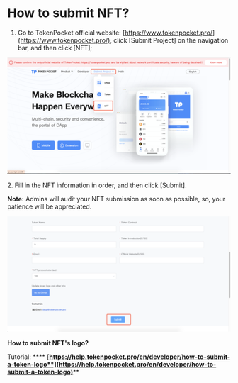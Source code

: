 # How to submit NFT?

1. Go to TokenPocket official website: [https://www.tokenpocket.pro/](https://www.tokenpocket.pro/), click \[Submit Project] on the navigation bar, and then click \[NFT];

![](<../.gitbook/assets/image (46).png>)

2\. Fill in the NFT information in order, and then click \[Submit].

**Note:** Admins will audit your NFT submission as soon as possible, so, your patience will be appreciated.

![](<../.gitbook/assets/image (42).png>)

**How to submit NFT's logo?**

Tutorial: **** [**https://help.tokenpocket.pro/en/developer/how-to-submit-a-token-logo**](https://help.tokenpocket.pro/en/developer/how-to-submit-a-token-logo)****

